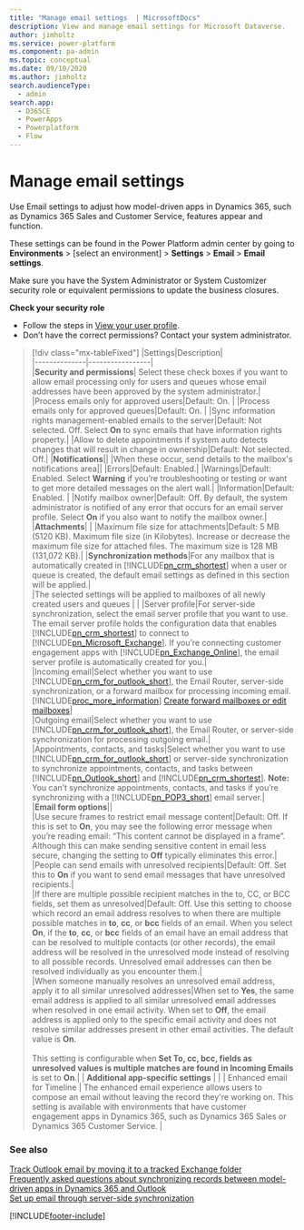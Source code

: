 ```yaml
---
title: "Manage email settings  | MicrosoftDocs"
description: View and manage email settings for Microsoft Dataverse.
author: jimholtz
ms.service: power-platform
ms.component: pa-admin
ms.topic: conceptual
ms.date: 09/10/2020
ms.author: jimholtz 
search.audienceType: 
  - admin
search.app:
  - D365CE
  - PowerApps
  - Powerplatform
  - Flow
---
```

# Manage email settings

Use Email settings to adjust how model-driven apps in Dynamics 365, such as Dynamics 365 Sales and Customer Service, features appear and function.

These settings can be found in the Power Platform admin center by going to **Environments** > [select an environment] > **Settings** > **Email** > **Email settings**.

Make sure you have the System Administrator or System Customizer security role or equivalent permissions to update the business closures.

**Check your security role**

- Follow the steps in [View your user profile](/powerapps/user/view-your-user-profile).
- Don’t have the correct permissions? Contact your system administrator.

> [!div class="mx-tableFixed"]
> |Settings|Description|  
> |--------------|-----------------|  
> |**Security and permissions**| Select these check boxes if you want to allow email processing only for users and queues whose email addresses have been approved by the system administrator.|
> |Process emails only for approved users|Default: On. |
> |Process emails only for approved queues|Default: On. |
> |Sync information rights management-enabled emails to the server|Default: Not selected. Off. Select **On** to sync emails that have information rights property.|
> |Allow to delete appointments if system auto detects changes that will result in change in ownership|Default: Not selected. Off.| 
> |**Notifications**||
> |When these occur, send details to the mailbox's notifications area||
> |Errors|Default: Enabled.|
> |Warnings|Default: Enabled. Select **Warning** if you’re troubleshooting or testing or want to get more detailed messages on the alert wall.|
> |Information|Default: Enabled. |
> |Notify mailbox owner|Default: Off. By default, the system administrator is notified of any error that occurs for an email server profile. Select **On** if you also want to notify the mailbox owner.|  
> |**Attachments**| |
> |Maximum file size for attachments|Default: 5 MB (5120 KB). Maximum file size (in Kilobytes). Increase or decrease the maximum file size for attached files. The maximum size is 128 MB (131,072 KB).|
> |**Synchronization methods**|For any mailbox that is automatically created in [!INCLUDE[pn_crm_shortest](../includes/pn-crm-shortest.md)] when a user or queue is created, the default email settings as defined in this section will be applied.|  
> |The selected settings will be applied to mailboxes of all newly created users and queues | |
> |Server profile|For server-side synchronization, select the email server profile that you want to use. The email server profile holds the configuration data that enables [!INCLUDE[pn_crm_shortest](../includes/pn-crm-shortest.md)] to connect to [!INCLUDE[pn_Microsoft_Exchange](../includes/pn-microsoft-exchange.md)]. If you’re connecting customer engagement apps with [!INCLUDE[pn_Exchange_Online](../includes/pn-exchange-online.md)], the email server profile is automatically created for you.|  
> |Incoming email|Select whether you want to use [!INCLUDE[pn_crm_for_outlook_short](../includes/pn-crm-for-outlook-short.md)], the Email Router, server-side synchronization, or a forward mailbox for processing incoming email. [!INCLUDE[proc_more_information](../includes/proc-more-information.md)] [Create forward mailboxes or edit mailboxes](create-forward-mailboxes-edit-mailboxes.md)|  
> |Outgoing email|Select whether you want to use [!INCLUDE[pn_crm_for_outlook_short](../includes/pn-crm-for-outlook-short.md)], the Email Router, or server-side synchronization for processing outgoing email.|  
> |Appointments, contacts, and tasks|Select whether you want to use [!INCLUDE[pn_crm_for_outlook_short](../includes/pn-crm-for-outlook-short.md)] or server-side synchronization to synchronize appointments, contacts, and tasks between [!INCLUDE[pn_Outlook_short](../includes/pn-outlook-short.md)] and [!INCLUDE[pn_crm_shortest](../includes/pn-crm-shortest.md)]. **Note:**  You can’t synchronize appointments, contacts, and tasks if you’re synchronizing with a [!INCLUDE[pn_POP3_short](../includes/pn-pop3-short.md)] email server.|  
> |**Email form options**||  
> |Use secure frames to restrict email message content|Default: Off. If this is set to **On**, you may see the following error message when you’re reading email: “This content cannot be displayed in a frame”. Although this can make sending sensitive content in email less secure, changing the setting to **Off** typically eliminates this error.|  
> |People can send emails with unresolved recipients|Default: Off. Set this to **On** if you want to send email messages that have unresolved recipients.|  
> |If there are multiple possible recipient matches in the to, CC, or BCC fields, set them as unresolved|Default: Off. Use this setting to choose which record an email address resolves to when there are multiple possible matches in **to**, **cc**, or **bcc** fields of an email. When you select **On**, if the **to**, **cc**, or **bcc** fields of an email have an email address that can be resolved to multiple contacts (or other records), the email address will be resolved in the unresolved mode instead of resolving to all possible records. Unresolved email addresses can then be resolved individually as you encounter them.|  
> |When someone manually resolves an unresolved email address, apply it to all similar unresolved addresses|When set to **Yes**, the same email address is applied to all similar unresolved email addresses when resolved in one email activity.  When set to **Off**, the email address is applied only to the specific email activity and does not resolve similar addresses present in other email activities. The default value is **On**. <br /><br />This setting is configurable when **Set To, cc, bcc, fields as unresolved values is multiple matches are found in Incoming Emails** is set to **On**.|
> | **Additional app-specific settings**   |   |
> | Enhanced email for Timeline  | The enhanced email experience allows users to compose an email without leaving the record they're working on. This setting is available with environments that have customer engagement apps in Dynamics 365, such as Dynamics 365 Sales or Dynamics 365 Customer Service.   |

  
### See also  
 [Track Outlook email by moving it to a tracked Exchange folder](track-outlook-email-by-moving-it-tracked-exchange-folder.md)   
 [Frequently asked questions about synchronizing records between model-driven apps in Dynamics 365 and Outlook](frequently-asked-questions-synchronizing-records-dynamics-365-and-outlook.yml)   
 [Set up email through server-side synchronization](set-up-server-side-synchronization-of-email-appointments-contacts-and-tasks.md)   


[!INCLUDE[footer-include](../includes/footer-banner.md)]